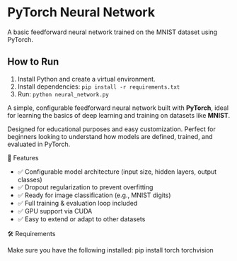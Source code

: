 

# PyTorch Neural Network

A basic feedforward neural network trained on the MNIST dataset using PyTorch.

## How to Run

1. Install Python and create a virtual environment.
2. Install dependencies: `pip install -r requirements.txt`
3. Run: `python neural_network.py`

A simple, configurable feedforward neural network built with **PyTorch**, ideal for learning the basics of deep learning and training on datasets like **MNIST**.

Designed for educational purposes and easy customization. Perfect for beginners looking to understand how models are defined, trained, and evaluated in PyTorch.

📌 Features

- ✅ Configurable model architecture (input size, hidden layers, output classes)
- ✅ Dropout regularization to prevent overfitting
- ✅ Ready for image classification (e.g., MNIST digits)
- ✅ Full training & evaluation loop included
- ✅ GPU support via CUDA
- ✅ Easy to extend or adapt to other datasets

🛠 Requirements

Make sure you have the following installed:
pip install torch torchvision
